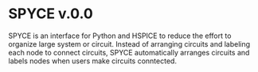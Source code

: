 # SPYCE v.0.0
SPYCE is an interface for Python and HSPICE to reduce the effort to organize large system or circuit. Instead of arranging circuits and labeling each node to connect circuits, SPYCE automatically arranges circuits and labels nodes when users make circuits conntected.
